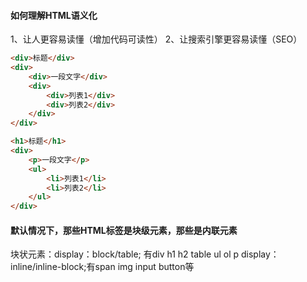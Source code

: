 #### 如何理解HTML语义化
1、让人更容易读懂（增加代码可读性）
2、让搜索引擎更容易读懂（SEO）
```html
<div>标题</div>
<div>
    <div>一段文字</div>
    <div>
        <div>列表1</div>
        <div>列表2</div>
    </div>
</div>
```
```html
<h1>标题</h1>
<div>
    <p>一段文字</p>
    <ul>
        <li>列表1</li>
        <li>列表2</li>
    </ul>
</div>
```
#### 默认情况下，那些HTML标签是块级元素，那些是内联元素
块状元素：display：block/table; 有div h1 h2 table ul ol p
display：inline/inline-block;有span img input button等